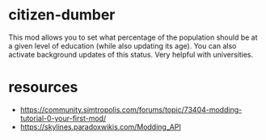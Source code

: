 # citizen-dumber
This mod allows you to set what percentage of the population should be at a given level of education (while also updating its age). You can also activate background updates of this status. Very helpful with universities.

# resources

- https://community.simtropolis.com/forums/topic/73404-modding-tutorial-0-your-first-mod/
- https://skylines.paradoxwikis.com/Modding_API
